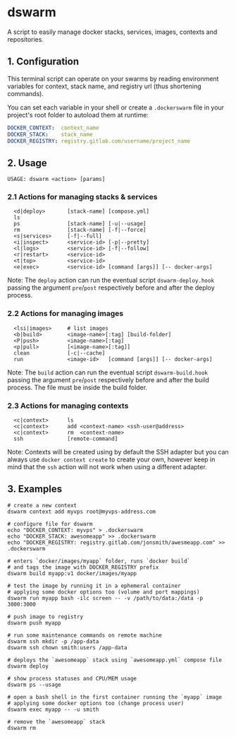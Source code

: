 # dswarm
A script to easily manage docker stacks, services, images, contexts and repositories.

## 1. Configuration
This terminal script can operate on your swarms by reading environment variables
for context, stack name, and registry url (thus shortening commands).

You can set each variable in your shell or create a `.dockerswarm` file
in your project's root folder to autoload them at runtime:

~~~yaml
DOCKER_CONTEXT:  context_name
DOCKER_STACK:    stack_name
DOCKER_REGISTRY: registry.gitlab.com/username/project_name
~~~

## 2. Usage

~~~
USAGE: dswarm <action> [params]
~~~

### 2.1 Actions for managing stacks & services
~~~
  <d|deploy>       [stack-name] [compose.yml]
  ls
  ps               [stack-name] [-u|--usage]
  rm               [stack-name] [-f|--force]
  <s|services>     [-f|--full]
  <i|inspect>      <service-id> [-p|--pretty]
  <l|logs>         <service-id> [-f|--follow]
  <r|restart>      <service-id>
  <t|top>          <service-id>
  <e|exec>         <service-id> [command [args]] [-- docker-args]
~~~

Note: The `deploy` action can run the eventual script `dswarm-deploy.hook`
passing the argument `pre`/`post` respectively before and after the deploy process.

### 2.2 Actions for managing images
~~~
  <lsi|images>     # list images
  <b|build>        <image-name>[:tag] [build-folder]
  <P|push>         <image-name>[:tag]
  <p|pull>         [<image-name>[:tag]]
  clean            [-c|--cache]
  run              <image-id>   [command [args]] [-- docker-args]
~~~

Note: The `build` action can run the eventual script `dswarm-build.hook`
passing the argument `pre`/`post` respectively before and after the build process.
The file must be inside the build folder.

### 2.3 Actions for managing contexts
~~~
  <c|context>      ls
  <c|context>      add <context-name> <ssh-user@address>
  <c|context>      rm  <context-name>
  ssh              [remote-command]
~~~

Note: Contexts will be created using by default the SSH adapter but you can always
use `docker context create` to create your own, however keep in mind that the `ssh`
action will not work when using a different adapter.

## 3. Examples

~~~shell
# create a new context
dswarm context add myvps root@myvps-address.com

# configure file for dswarm
echo "DOCKER_CONTEXT: myvps" > .dockerswarm
echo "DOCKER_STACK: awesomeapp" >> .dockerswarm
echo "DOCKER_REGISTRY: registry.gitlab.com/jonsmith/awesmeapp.com" >> .dockerswarm

# enters `docker/images/myapp` folder, runs `docker build`
# and tags the image with DOCKER_REGISTRY prefix
dswarm build myapp:v1 docker/images/myapp

# test the image by running it in a ephemeral container
# applying some docker options too (volume and port mappings)
dswarm run myapp bash -ilc screen -- -v /path/to/data:/data -p 3000:3000

# push image to registry
dswarm push myapp

# run some maintenance commands on remote machine
dswarm ssh mkdir -p /app-data
dswarm ssh chown smith:users /app-data

# deploys the `awesomeapp` stack using `awesomeapp.yml` compose file
dswarm deploy

# show process statuses and CPU/MEM usage
dswarm ps --usage

# open a bash shell in the first container running the `myapp` image
# applying some docker options too (change process user)
dswarm exec myapp -- -u smith

# remove the `awesomeapp` stack
dswarm rm
~~~
